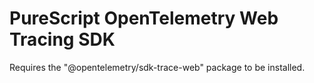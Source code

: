 # PureScript OpenTelemetry Web Tracing SDK

Requires the "@opentelemetry/sdk-trace-web" package to be installed.
